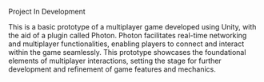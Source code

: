 Project In Development

This is a basic prototype of a multiplayer game developed using Unity, with the aid of a plugin called Photon. Photon facilitates real-time networking and multiplayer functionalities, enabling players to connect and interact within the game seamlessly. This prototype showcases the foundational elements of multiplayer interactions, setting the stage for further development and refinement of game features and mechanics.
